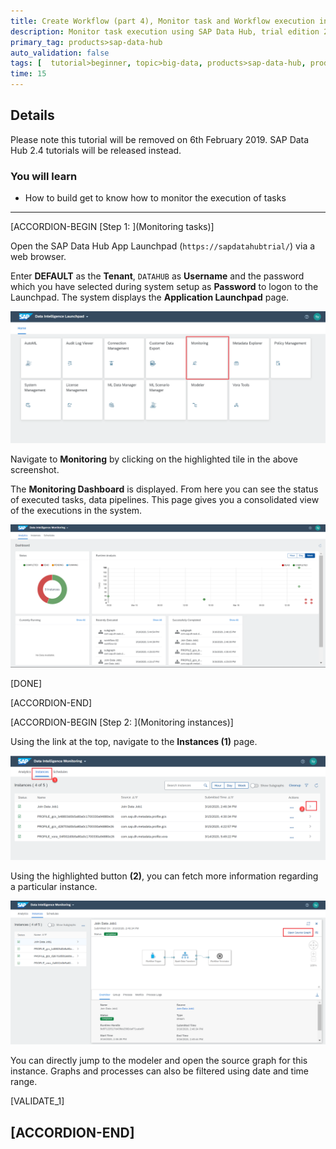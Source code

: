 ```yaml
---
title: Create Workflow (part 4), Monitor task and Workflow execution in SAP Data Hub, trial edition 2.3
description: Monitor task execution using SAP Data Hub, trial edition 2.3.
primary_tag: products>sap-data-hub
auto_validation: false
tags: [  tutorial>beginner, topic>big-data, products>sap-data-hub, products>sap-vora  ]
time: 15
---
```


## Details
Please note this tutorial will be removed on 6th February 2019. SAP Data Hub 2.4 tutorials will be released instead.
### You will learn  
  - How to build get to know how to monitor the execution of tasks


---

[ACCORDION-BEGIN [Step 1: ](Monitoring tasks)]

Open the SAP Data Hub App Launchpad (`https://sapdatahubtrial/`) via a web browser.

Enter **DEFAULT** as the **Tenant**, `DATAHUB` as **Username** and the password which you have selected during system setup as **Password** to logon to the Launchpad. The system displays the **Application Launchpad** page.

![picture_01](./datahub-trial-v2-workflow-part04_01.png)

Navigate to **Monitoring** by clicking on the highlighted tile in the above screenshot.

The **Monitoring Dashboard** is displayed. From here you can see the status of executed tasks, data pipelines. This page gives you a consolidated view of the executions in the system.

![picture_02](./datahub-trial-v2-workflow-part04_02.png)

[DONE]

[ACCORDION-END]

[ACCORDION-BEGIN [Step 2: ](Monitoring instances)]

Using the link at the top, navigate to the **Instances (1)** page.

![picture_03](./datahub-trial-v2-workflow-part04_03.png)

Using the highlighted button **(2)**, you can fetch more information regarding a particular instance.

![picture_04](./datahub-trial-v2-workflow-part04_04.png)

You can directly jump to the modeler and open the source graph for this instance. Graphs and processes can also be filtered using date and time range.

[VALIDATE_1]

[ACCORDION-END]
---
